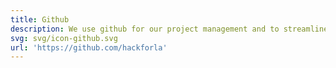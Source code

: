 ```yaml
---
title: Github
description: We use github for our project management and to streamline development.
svg: svg/icon-github.svg
url: 'https://github.com/hackforla'
---
```

